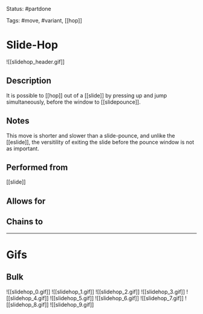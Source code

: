 Status: #partdone 

Tags: #move, #variant, [[hop]]

# Slide-Hop
![[slidehop_header.gif]]
## Description
It is possible to [[hop]] out of a [[slide]] by pressing up and jump simultaneously, before the window to [[slidepounce]].

## Notes
This move is shorter and slower than a slide-pounce, and unlike the [[eslide]], the versitility of exiting the slide before the pounce window is not as important.

## Performed from
[[slide]]

## Allows for


## Chains to


___
# Gifs
## Bulk
![[slidehop_0.gif]]
![[slidehop_1.gif]]
![[slidehop_2.gif]]
![[slidehop_3.gif]]
![[slidehop_4.gif]]
![[slidehop_5.gif]]
![[slidehop_6.gif]]
![[slidehop_7.gif]]
![[slidehop_8.gif]]
![[slidehop_9.gif]]